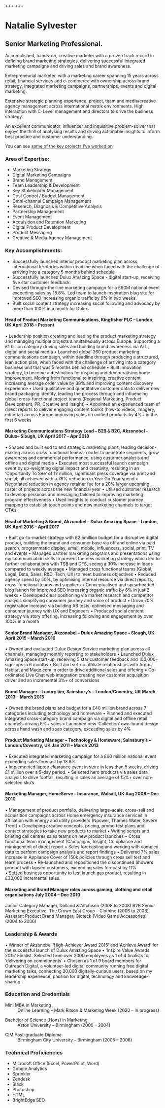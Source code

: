 +++
+++
# Natalie Sylvester

## Senior Marketing Professional.

Accomplished, hands-on, creative marketer with a proven track record in
defining brand marketing strategies, delivering successful integrated marketing
campaigns and driving sales and brand awareness.

Entrepreneurial marketer, with a marketing career spanning 15 years across
retail, financial services and e-commerce with ownership across brand strategy,
integrated marketing campaigns, partnerships, events and digital marketing.

Extensive strategic planning experience, project, team and media/creative
agency management across international matrix environments. High interaction
with C-Level management and directors to drive the business strategy.

An excellent communicator, influencer and inquisitive problem-solver that
enjoys the thrill of analysing results and driving actionable insights to
inform best practice and customer understanding.

You can see [some of the key projects I've worked on](/projects)


### Area of Expertise:

 - Marketing Strategy
 - Digital Marketing Campaigns
 - Brand Management
 - Team Leadership &amp; Development
 - Key Stakeholder Management
 - Cost Control / Budget Management
 - Omni-channel Campaign Management
 - Research, Diagnosis &amp; Competitive Analysis
 - Partnership Management
 - Event Management
 - Acquisition and Retention Marketing
 - Digital Product Development
 - Product Messaging
 - Creative &amp; Media Agency Management


### Key Accomplishments:

  - Successfully launched interior product marketing plan across international
  territories within deadline when faced with the challenge of arriving into a
  category 5 months behind schedule
  - Successfully launched Dulux Amazing Space - digital start-up, receiving
  five star customer feedback.
  - Devised through-the-line marketing campaign for a £60M national event exceeding
  sales by 18.8%. Led team to launch inspiration blog site for improved SEO
  increasing organic traffic by 6% in two weeks.
  - Built social content strategy increasing social following and advocacy by more
  than 100% in a month for Dulux.

#### Head of Product Marketing Communications, Kingfisher PLC – London, UK                      			April 2018 – Present
•	Leadership position creating and leading the product marketing strategy and managing multiple projects simultaneously across Europe.  Supporting a £1 billion category driving sales and building brand awareness via ATL, digital and social media
•	Launched global 360 product marketing communications campaign, within deadline through producing a structured, lean action plan, when faced with the challenge of arriving into a category business unit that was 5 months behind schedule
•	Built innovation strategy, to become a destination for inspiring and democratising home improvement.  Moving from functional to inspiring, creative content increasing average order value by 38% and improving content discovery experience
•	Used qualitative and quantitative customer data to deliver new brand packaging identity, leading the process through and influencing global cross-functional project teams (Regional Marketing, Product Development, PR, Creative and Insight)
•	Appointed an experienced team of direct reports to deliver engaging content toolkit (how-to videos, imagery, editorial) across Europe improving sales on unified products by 4%+ in the first 6 weeks 

#### Marketing Communications Strategy Lead – B2B & B2C, Akzonobel -Dulux– Slough, UK	                            April 2017 – Apr 2018   
•	Shaped and built end to end strategic marketing plans, leading decision-making across cross functional teams in order to penetrate segments, grow awareness and commercial performance, using customer analysis and offline and digital media
•	Executed most successful launch campaign event by up-weighting digital impact and creativity, resulting in an ‘Opportunity To See’ of 12 million, significant press coverage via print and social; all achieved with a 76% reduction in Year On Year spend
•	Negotiated reduction in agency retainer fee for a 20% larger upcoming roster of projects across the new financial year
•	Utilised customer research to develop personas and messaging tailored to improving marketing program effectiveness
•	Used insights to conduct customer journey mapping to establish touch points and new marketing channels to target CTA’s

#### Head of Marketing & Brand, Akzonobel – Dulux Amazing Space – London, UK	                          	           April 2016 – April 2017
•	Built go-to-market strategy with £2.5million budget for a disruptive digital product, building the brand and consumer base via off and online via paid search, programmatic display, email, mobile, influencers, social, print, TV and events
•	Managed partner marketing programs and presentations using my communication skills to present the new marketing strategy which led to further collaborations with TSB and DFS, seeing a 30% increase in leads compared to weekly average
•	Managed cross functional teams (Global, Legal, Data, Sales, R&D, Tech, UX) to meet business objectives
•	Reduced agency spend by 50%, by optimising internal resource via direct reports, cross-functional teams and suppliers
•	Conceptualised and spearheaded blog launch for improved SEO increasing organic traffic by 6% in just 2 weeks 
•	Developed clear positioning via market research and competitor analysis simplifying consumer journey and voice of product
•	Drove 70% registration increase via building AB tests, optimised messaging and consumer journey with UX and Engineers
•	Produced social content strategy via story offering, increasing following and engagement by over 100% in a month 

#### Senior Brand Manager, Akzonobel – Dulux Amazing Space – Slough, UK           	           		       April 2015 – March 2016              
•	Owned and evaluated Dulux Design Service marketing plan across all channels, managing monthly reporting to stakeholders
•	Launched Dulux Amazing Space start-up, receiving 5 star customer feedback and 100,000+ sign-ups in 6 months 
•	Built and set-up affiliate relationships with Argos, Habitat and Made.com in order to drive additional sales and offering
•	Co-ordinated Live Chat web integration creating new customer acquisition driver and an incremental 3%+ of conversions

#### Brand Manager – Luxury tier, Sainsbury’s – London/Coventry, UK		         	        	    March 2013 – March 2015 
•	Owned the brand plans and budget for a £40 million brand across 7 categories including technology and homeware
•	Planned and executed integrated cross-category brand campaign via digital and offline retail channels driving 6%+ sales
•	Launched new ‘Collection‘ own-brand design across hand wash and soap category, exceeding sales by 4%
     
#### Product Marketing Manager – Technology & Homeware, Sainsbury’s – London/Coventry, UK      	          Jan 2011 – March 2013 
•	Executed integrated marketing campaign for a £60 million national event exceeding sales forecast by 18.8%  
•	Implemented laptop clearance event in store in less than 5 weeks, driving £1 million over a 5-day period. 
•	Selected hero products via sales data analysis to drive footfall, resulting in sales an average of 15%+ over non-selected sku’s

#### Marketing Manager, HomeServe – Insurance, Walsall, UK	                                                Aug 2008 – Dec 2010 
•	Management of product portfolio, delivering large-scale, cross-sell and acquisition campaigns across Home emergency insurance services in affiliation with energy and utility providers (Npower, Thames Water, Severn Trent)
•	Developing creative concepts, pricing, promo test plans and contact strategies to take new products to market
•	Writing scripts and briefing call centres sales teams on new product launches 
•	Cross functional team management (Campaigns, Insight, Compliance and management of direct report
•	Sales forecasting and working with complex data to perform campaign analysis and report findings
•	Delivered 7% sales increase in Appliance Cover of 150k policies through cross sell test and learn process 
•	Re-launched and repositioned the discontinued Showers product with lapsed customers, exceeding sales forecast by 11%	
•	Seized business opportunity to test launch gas product, resulting in £33,000 incremental sales. 


#### Marketing and Brand Manager roles across gaming, clothing and retail organisations  	July 2004 – Dec 2010
Junior Category Manager, Dollond & Aitchison (2008 to 2008)
B2B Senior Marketing Executive, The Crown East Group – Clothing (2006 to 2008)
Assistant Product Brand Manager, Gioteck (Video Game Accessories) (2004 to 2006)



### Leadership & Awards
•	Winner of Akzonobel ‘High-Achiever Award 2015’ and ‘Achieve Award’ for the successful launch of Dulux Amazing Space 
•	‘Inspire Value Awards 2015’ Finalist.  Selected from over 2000 employees as 1 of 4 finalists for ‘delivering on commitments’
•	Chosen as 1 of 9 board members for Outreach Digital, a volunteer-led digital community running free digital marketing talks, connecting 20,000 digitally-curious users, based on my leadership experience, passion for digital, technology and knowledge-sharing


### Education and Credentials

<dl>
  <dt>
 Mini MBA in Marketing , 
  </dt>
  <dd>
    Online Learning – Mark Ritson & Marketing Week (2020 – In progress)
  </dd>
</dl>

<dl>
  <dt>
 Bachelor of Science (Hons) in Marketing
  </dt>
  <dd>
    Aston University – Birmingham (2000 – 2004)
  </dd>
</dl>

<dl>
  <dt>
   CIM Post-graduate Diploma
  </dt>
  <dd>
   Birmingham City University – Birmingham (2005 – 2006)
  </dd>
</dl>


### Technical Proficiencies

 - Microsoft Office (Excel, PowerPoint, Word)
 - Google Analytics
 - Sprinkler
 - Zendesk
 - Slack
 - Photoshop
 - HTML
 - BrightEdge SEO
